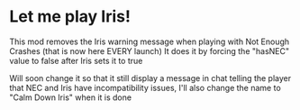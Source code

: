 # Let me play Iris!

This mod removes the Iris warning message when playing with Not Enough Crashes (that is now here EVERY launch)
It does it by forcing the "hasNEC" value to false after Iris sets it to true


Will soon change it so that it still display a message in chat telling the player that NEC and Iris have incompatibility issues, I'll also change the name to "Calm Down Iris" when it is done
